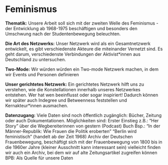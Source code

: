 # Feminismus

**Thematik:**
Unsere Arbeit soll sich mit der zweiten Welle des Feminismus - der Entwicklung ab 1968-1975 beschäftigen und besonders den Umschwung nach der Studentenbewegung beleuchten. 

**Die Art des Netzwerks:**
Unser Netzwerk wird als ein Gesamtnetzwerk entwickelt, es gibt verschiedenste Akteure die miteinander Vernetzt sind. Es geht darum, verschiedenste Verbindungen der Aktivist*innen aus Deutschland zu untersuchen.

**Two-Mode:**
Wir würden würden ein Two-mode Netzwerk machen, in dem wir Events und Personen definieren

**Unser gerichtetes Netzwerk:**
Ein gerichtetes Netzwerk hilft uns zu verstehen, wie die Konstellationen innerhalb unseres Netzwerkes entstehen. Wer hat wen beeinflusst oder sogar inspiriert! Dadurch können wir später auch Indegree und Betweenness feststellen und Kernakteur*innen ausmachen.

**Datenzugang:**
Viele Daten sind noch öffentlich zugänglich: Bücher, Zeitung oder auch Dokumentationen. Möglichkeiten sind: 
Erster Einstieg z.B.: “Her Story” über die Wegbereiterinnen von gestern (Podcast)
Buch Bsp.: “In der Männer-Republik: Wie Frauen die Politik eroberten”
“Berlin wird feministisch” (handelt ab der Zeit 1968)
Archiv der Deutschen Frauenbewegung, beschäftigt sich mit der Frauenbewegung von 1800 bis in die 1960er Jahre (kleiner Ausschnitt kann interessant sein)
vielleicht finden wir auch ein Archiv, bei dem wir auf alte Zeitungsartikel zugreifen können
BPB: Als Quelle für unsere Daten

